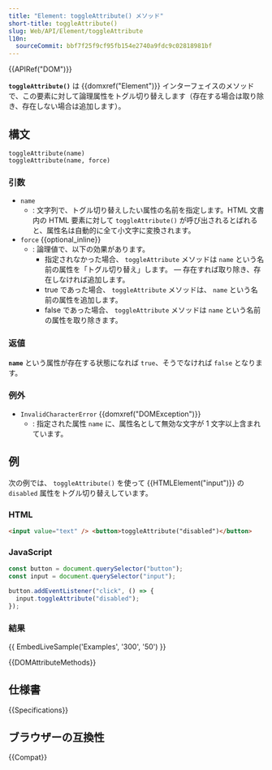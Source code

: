 ```yaml
---
title: "Element: toggleAttribute() メソッド"
short-title: toggleAttribute()
slug: Web/API/Element/toggleAttribute
l10n:
  sourceCommit: bbf7f25f9cf95fb154e2740a9fdc9c02818981bf
---
```


{{APIRef("DOM")}}

**`toggleAttribute()`** は {{domxref("Element")}} インターフェイスのメソッドで、この要素に対して論理属性をトグル切り替えします（存在する場合は取り除き、存在しない場合は追加します）。

## 構文

```js-nolint
toggleAttribute(name)
toggleAttribute(name, force)
```

### 引数

- `name`
  - : 文字列で、トグル切り替えしたい属性の名前を指定します。HTML 文書内の HTML 要素に対して `toggleAttribute()` が呼び出されるとばれると、属性名は自動的に全て小文字に変換されます。
- `force` {{optional_inline}}
  - : 論理値で、以下の効果があります。
    - 指定されなかった場合、 `toggleAttribute` メソッドは `name` という名前の属性を「トグル切り替え」します。 — 存在すれば取り除き、存在しなければ追加します。
    - true であった場合、 `toggleAttribute` メソッドは、 `name` という名前の属性を追加します。
    - false であった場合、 `toggleAttribute` メソッドは `name` という名前の属性を取り除きます。

### 返値

**`name`** という属性が存在する状態になれば `true`、そうでなければ `false` となります。

### 例外

- `InvalidCharacterError` {{domxref("DOMException")}}
  - : 指定された属性 `name` に、属性名として無効な文字が 1 文字以上含まれています。

## 例

次の例では、 `toggleAttribute()` を使って {{HTMLElement("input")}} の `disabled` 属性をトグル切り替えしています。

### HTML

```html
<input value="text" /> <button>toggleAttribute("disabled")</button>
```

### JavaScript

```js
const button = document.querySelector("button");
const input = document.querySelector("input");

button.addEventListener("click", () => {
  input.toggleAttribute("disabled");
});
```

### 結果

{{ EmbedLiveSample('Examples', '300', '50') }}

{{DOMAttributeMethods}}

## 仕様書

{{Specifications}}

## ブラウザーの互換性

{{Compat}}
